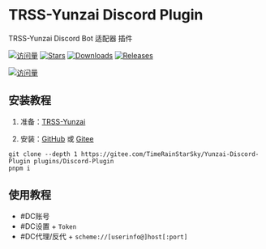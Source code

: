 # TRSS-Yunzai Discord Plugin

TRSS-Yunzai Discord Bot 适配器 插件

[![访问量](https://visitor-badge.glitch.me/badge?page_id=TimeRainStarSky.Yunzai-Discord-Plugin&right_color=red&left_text=访%20问%20量)](https://github.com/TimeRainStarSky/Yunzai-Discord-Plugin)
[![Stars](https://img.shields.io/github/stars/TimeRainStarSky/Yunzai-Discord-Plugin?color=yellow&label=收藏)](../../stargazers)
[![Downloads](https://img.shields.io/github/downloads/TimeRainStarSky/Yunzai-Discord-Plugin/total?color=blue&label=下载)](Install.sh)
[![Releases](https://img.shields.io/github/v/release/TimeRainStarSky/Yunzai-Discord-Plugin?color=green&label=发行版)](../../releases/latest)

[![访问量](https://profile-counter.glitch.me/TimeRainStarSky-Yunzai-Discord-Plugin/count.svg)](https://github.com/TimeRainStarSky/Yunzai-Discord-Plugin)

</div>

## 安装教程

1. 准备：[TRSS-Yunzai](../../../Yunzai)

2. 安装：[GitHub](https://github.com/TimeRainStarSky/Yunzai-Discord-Plugin) 或 [Gitee](https://gitee.com/TimeRainStarSky/Yunzai-Discord-Plugin)

```
git clone --depth 1 https://gitee.com/TimeRainStarSky/Yunzai-Discord-Plugin plugins/Discord-Plugin
pnpm i
```

## 使用教程

- #DC账号
- #DC设置 + `Token`
- #DC代理/反代 + `scheme://[userinfo@]host[:port]`
